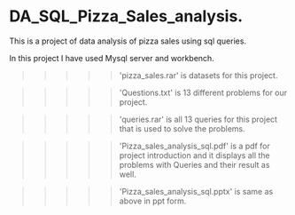 # DA_SQL_Pizza_Sales_analysis.

This is a project of data analysis of pizza sales using sql queries.

In this project I have used Mysql server and workbench.

>>>>> 'pizza_sales.rar' is datasets for this project.

>>>>> 'Questions.txt' is 13 different problems for our project.

>>>>> 'queries.rar' is all 13 queries for this project that is used to solve the problems.

>>>>> 'Pizza_sales_analysis_sql.pdf' is a pdf for project introduction and it displays all the problems with Queries and their result as well.

>>>>> 'Pizza_sales_analysis_sql.pptx' is same as above in ppt form.

